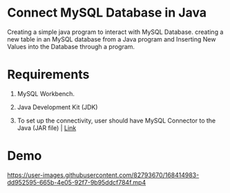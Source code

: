 # Connect MySQL Database in Java
Creating a simple java program to interact with MySQL Database. creating a new table in an MySQL database from a Java program and Inserting New Values into the Database through a program.
<br>
# Requirements

1. MySQL Workbench.

2. Java Development Kit (JDK) 

3. To set up the connectivity, user should have MySQL Connector to the Java (JAR file) | [Link](https://www.mysql.com/products/connector/)


# Demo


https://user-images.githubusercontent.com/82793670/168414983-dd952595-665b-4e05-92f7-9b95ddcf784f.mp4

